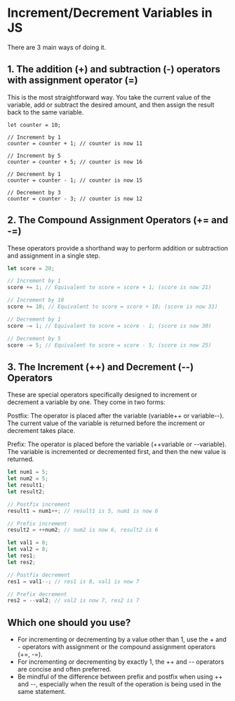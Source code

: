 # Increment/Decrement Variables in JS
There are 3 main ways of doing it.

## 1. The addition (+) and subtraction (-) operators with assignment operator (=)

This is the most straightforward way. You take the current value of the variable, add or subtract the desired amount, and then assign the result back to the same variable.

```JS
let counter = 10;

// Increment by 1
counter = counter + 1; // counter is now 11

// Increment by 5
counter = counter + 5; // counter is now 16

// Decrement by 1
counter = counter - 1; // counter is now 15

// Decrement by 3
counter = counter - 3; // counter is now 12
```

## 2. The Compound Assignment Operators (+= and -=)

These operators provide a shorthand way to perform addition or subtraction and assignment in a single step.

```js
let score = 20;

// Increment by 1
score += 1; // Equivalent to score = score + 1; (score is now 21)

// Increment by 10
score += 10; // Equivalent to score = score + 10; (score is now 31)

// Decrement by 1
score -= 1; // Equivalent to score = score - 1; (score is now 30)

// Decrement by 5
score -= 5; // Equivalent to score = score - 5; (score is now 25)
```

## 3. The Increment (++) and Decrement (--) Operators

These are special operators specifically designed to increment or decrement a variable by one. They come in two forms:

Postfix: The operator is placed after the variable (variable++ or variable--). The current value of the variable is returned before the increment or decrement takes place.   

Prefix: The operator is placed before the variable (++variable or --variable). The variable is incremented or decremented first, and then the new value is returned. 

```js
let num1 = 5;
let num2 = 5;
let result1;
let result2;

// Postfix increment
result1 = num1++; // result1 is 5, num1 is now 6

// Prefix increment
result2 = ++num2; // num2 is now 6, result2 is 6

let val1 = 8;
let val2 = 8;
let res1;
let res2;

// Postfix decrement
res1 = val1--; // res1 is 8, val1 is now 7

// Prefix decrement
res2 = --val2; // val2 is now 7, res2 is 7
```

## Which one should you use?

- For incrementing or decrementing by a value other than 1, use the + and - operators with assignment or the compound assignment operators (+=, -=).
- For incrementing or decrementing by exactly 1, the ++ and -- operators are concise and often preferred.
- Be mindful of the difference between prefix and postfix when using ++ and --, especially when the result of the operation is being used in the same statement.